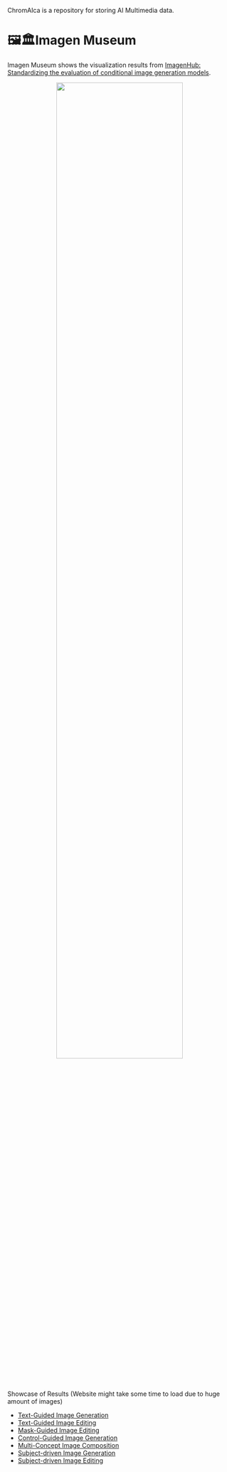 ChromAIca is a repository for storing AI Multimedia data.

# 🖼️🏛️Imagen Museum

Imagen Museum shows the visualization results from [ImagenHub: Standardizing the evaluation of conditional image generation models](https://tiger-ai-lab.github.io/ImagenHub/).
<div align="center">
<img src="https://i.imgur.com/Lu5sQKf.png" width="75%">
 </div>
 
Showcase of Results (Website might take some time to load due to huge amount of images)
* [Text-Guided Image Generation](https://chromaica.github.io/Museum/ImagenHub_Text-Guided_IG)
* [Text-Guided Image Editing](https://chromaica.github.io/Museum/ImagenHub_Text-Guided_IE)
* [Mask-Guided Image Editing](https://chromaica.github.io/Museum/ImagenHub_Mask-Guided_IE)
* [Control-Guided Image Generation](https://chromaica.github.io/Museum/ImagenHub_Control-Guided_IG)
* [Multi-Concept Image Composition](https://chromaica.github.io/Museum/ImagenHub_Multi-Concept_IC)
* [Subject-driven Image Generation](https://chromaica.github.io/Museum/ImagenHub_Subject-Driven_IG)
* [Subject-driven Image Editing](https://chromaica.github.io/Museum/ImagenHub_Subject-Driven_IE)
